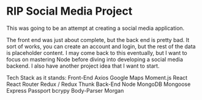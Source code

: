 # RIP Social Media Project
This was going to be an attempt at creating a social media application. 

The front end was just about complete, but the back end is pretty bad. It sort of works, you can create an account and login, but the rest of the data is placeholder content.
I may come back to this eventually, but I want to focus on mastering Node before diving into developing a social media backend.  I also have another project idea that I want to start.

Tech Stack as it stands:
  Front-End
    Axios
    Google Maps
    Moment.js
    React
    React Router
    Redux / Redux Thunk
  Back-End
    Node
    MongoDB
    Mongoose
    Express
    Passport
    bcrypy
    Body-Parser
    Morgan
